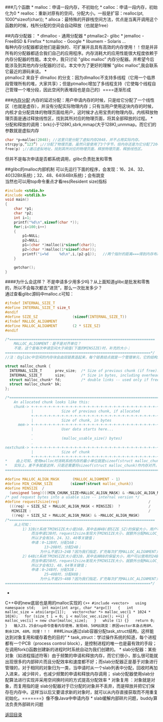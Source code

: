 ###几个函数
* 
malloc：申请一段内存，不初始化
* 
calloc：申请一段内存，初始化为0
* 
realloc：重新对原有的空间，分配大小。一般是扩容：realloc(pt, 1000*sizeof(char));
* 
alloca：最特殊的开辟栈空间方法，优点是当离开调用这个函数的时候，栈所分配的空间会自动释放（也就是free）

##内存分配器：
* 
dlmalloc - 通用分配器
* 
ptmallac2- glibc
* 
jemalloc - FreeBSD & Firefox
* 
tcmalloc - Google
* 
libumem - Solaris ...<br>
每种内存分配器都说他们是最快的、可扩展并且具有高效的内存使用！！但是并非所有的分配器都适合我们自己的应用程序。内存消耗大的应用性能很大程度依赖于内存分配器的性能。本文中，我只讨论 "glibc malloc” 内存分配器。并希望今后能涉及到其他内存分配器的讨论。本文中为了更好的理解 ”glibc malloc”,我会联系它最近的源码来谈。
*  
ptmalloc2 来自于 dlmalloc 的分支：因为dlmalloc不支持多线程（它用一个临界段管理所有的堆，大家共享）；但是ptmalloc增加了多线程支持（它使每个线程自己管理一个堆分段，因此空闲列表堆段也是自己的）====逐渐形成

###[内存分配](http://blog.csdn.net/littlehedgehog/article/details/2856933)
内存的延迟分配：用户申请内存的时候，只是给它分配了一个线性区（也就是虚存），并没有分配实际物理内存；只有当用户使用这块内存的时候，内核才会分配具体的物理页面给用户，这时候才占用宝贵的物理内存。内核释放物理页面是通过释放线性区，找到其所对应的物理页面，将其全部释放的过程。
* 
分配和释放的调用：brk(小于128K),sbrk,mmap(大于128K),unmmap。而它们的参数就是虚拟内存
```C
char *p=malloc(2048); //这里只是分配了虚拟内存2048，并不占用实际内存。 
strcpy(p,”123”) ;//分配了物理页面，虽然只是使用了3个字节，但内存还是为它分配了2048字节的物理内存。 
free(p) ;//通过虚拟地址，找到其所对应的物理页面，释放物理页面，释放线性区。  
```
但并不是每次申请是否都系统调用，glibc负责批发和零售

##glibc的malloc内部机制
可以先运行下面的程序，会发现：16、24、32、40(32Bit系统)；32、48、64(64Bit系统)；会有跳变<br>当然也可以用top命令重点才看res(Resident size)指标

```C
#include <stdio.h>
#include <stdlib.h>
void main()
{
    char *p1;
    char *p2;
    int i=1;
    printf("%d\n",sizeof(char *));
    for(;i<100;i++)
    {
        p1=NULL;
        p2=NULL;
        p1=(char *)malloc(i*sizeof(char));
        p2=(char *)malloc(1*sizeof(char));
        printf("i=%d     %d\n",i,(p2-p1));   //两个指针的距离===得到内存布局
    }

    getchar();
}
```
####为什么会这样？
不是申请多少用多少吗？从上面知道glibc是批发和零售的，所以不会每次都去“进货”，那么一次批发多少？
<br>通过查看glibc源码中malloc.c可知：
```C
#ifndef INTERNAL_SIZE_T  
#define INTERNAL_SIZE_T size_t  
#endif  
#define SIZE_SZ                (sizeof(INTERNAL_SIZE_T))  
#ifndef MALLOC_ALIGNMENT  
#define MALLOC_ALIGNMENT       (2 * SIZE_SZ)  
#endif  

/*===================================================================
    MALLOC_ALIGNMENT：是不是对齐单位？
    不是，这个是每次申请空间大于阀值(下面的MINSIZE)时，补充的大小；
===================================================================*/
//注：在glibc中空闲的内存块会由双链表连起来，每个链表结点就是一个管理单元，它的结构定义如下：

struct malloc_chunk {  
  INTERNAL_SIZE_T      prev_size;  /* Size of previous chunk (if free).  */  
  INTERNAL_SIZE_T      size;       /* Size in bytes, including overhead. */  
  struct malloc_chunk* fd;         /* double links -- used only if free. */  
  struct malloc_chunk* bk;  
};  

/*=================================================================================
    An allocated chunk looks like this:  
    chunk-> +-+-+-+-+-+-+-+-+-+-+-+-+-+-+-+-+-+-+-+-+-+-+-+-+-+-+-+-+-+-+-+-+  
            |             Size of previous chunk, if allocated            | |  
            +-+-+-+-+-+-+-+-+-+-+-+-+-+-+-+-+-+-+-+-+-+-+-+-+-+-+-+-+-+-+-+-+  
            |             Size of chunk, in bytes                       |M|P|  
      mem-> +-+-+-+-+-+-+-+-+-+-+-+-+-+-+-+-+-+-+-+-+-+-+-+-+-+-+-+-+-+-+-+-+  
            |             User data starts here...                          .  
            .                                                               .  
            .             (malloc_usable_size() bytes)                      .  
            .                                                               |  
nextchunk-> +-+-+-+-+-+-+-+-+-+-+-+-+-+-+-+-+-+-+-+-+-+-+-+-+-+-+-+-+-+-+-+-+  
            |             Size of chunk                                     |  
            +-+-+-+-+-+-+-+-+-+-+-+-+-+-+-+-+-+-+-+-+-+-+-+-+-+-+-+-+-+-+-+-+  
*    由上可知，使用malloc时消耗系统内存的最小单位就是sizeof(struct malloc_chunk)。
*   实际上，差不多就是这样，只是还需要将sizeof(struct malloc_chunk)作内存对齐。
===============================================================================================*/           
            
#define MALLOC_ALIGN_MASK      (MALLOC_ALIGNMENT - 1)  
#define MIN_CHUNK_SIZE        (sizeof(struct malloc_chunk))  
#define MINSIZE  /  
  (unsigned long)(((MIN_CHUNK_SIZE+MALLOC_ALIGN_MASK) & ~MALLOC_ALIGN_MASK))  
/* pad request bytes into a usable size -- internal version */  
#define request2size(req)                                         /  
  (((req) + SIZE_SZ + MALLOC_ALIGN_MASK < MINSIZE)  ?             /  
   MINSIZE :                                                      /  
   ((req) + SIZE_SZ + MALLOC_ALIGN_MASK) & ~MALLOC_ALIGN_MASK)
/*===================================================================
    从上可知：
        1）32Bit系统下MINSIZE大小是16B，其中去掉4B(即SIZE_SZ)的保留大小，用户可以使用的12B；
            而当申请13B时，request2size发现大于MINSIZE大小，就额外分配MALLOC_ALIGNMENT(8B)大小；
            所以才会有16、24、32、40等关键值；
            申请：0~12B时，分配16B；
                  13~20B时，分配24B；
                为什么不是13~24B？因为我们指定，扩充每次扩充MALLOC_ALIGNMENT大小，所以只额外多了8B；
        2）64Bit系统下MINSIZE大小是32B，其中去掉8B的保留大小，用户可以使用的24B；
            而当申请25B时，request2size发现大于MINSIZE大小，就额外分配MALLOC_ALIGNMENT(16B)大小；
            所以才会有32、48、64等关键值；
            申请：0~24B时，分配32B；
                  25~40B时，分配48B；
                为什么不是25~48B？因为我们指定，扩充每次扩充MALLOC_ALIGNMENT大小，所以只额外多了16B；
===================================================================*/
```
* 
C++中的new底层也是用的malloc实现的
    ```C++
    #include <vector>  
    using namespace std;  
    int main(int argc, char *argv[])  
    {  
        int malloc_size = atoi(argv[1]);  
        vector<char *> malloc_vec(1 * 1024 * 1024);  
        for (size_t i = 0; i < malloc_vec.size(); ++i) {  
            malloc_vec[i] = new char[malloc_size];  
        }  
        while (1) {}  
        return 0;  
    }  
    输入23，25会top命令查看内存使用，发现40、56M出跳变：原因vector本身占用8M，剩余32M、48M。同理！！！
    ```
###Linux通过slab容器分配task_struct结构，这样能达到对象复用和缓存着色的目的”
* 
task_struct：学过操作系统的知道，每个进程都有一个PCB（process control block），是控制进程的唯一也是最有效的手段；在调用fork()函数创建新的进程时时系统自动为我们创建的。
* 
slab分配器：某些对象（如进程描述符等）由于频繁的申请和释放内存，而它们很小，那么很可能就出现很多的内部碎片而且分配效率和速度都不好；而slab分配器正是基于对象进行管理的，对于相同的对象归为一类，当申请时从一个slab列表中分配，回收时再加入进来，减少碎片，也减少频繁的申请和释放内存调用；
 slab分配器使用slab分配算法进行实现并采用空间换时间的方式提高分配效率
* 
对象复用 ：对象就是对象，而复用指的是
slab分配器对于已分配的对象并不丢弃，而是释放并把它们保存在内存中。这样当以后又要请求新的对象时，就可以从内存直接获取而不用重复初始化。=======》像不像Java中申请内存
* 
slab缓解内部碎片问题，buddy算法负责外部碎片问题


[返回目录](README.md)